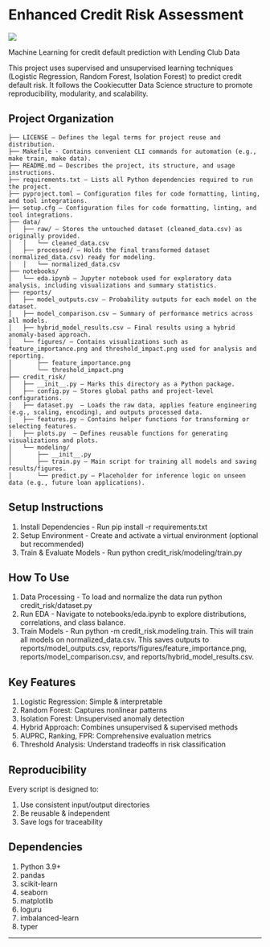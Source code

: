 # Enhanced Credit Risk Assessment

<a target="_blank" href="https://cookiecutter-data-science.drivendata.org/">
    <img src="https://img.shields.io/badge/CCDS-Project%20template-328F97?logo=cookiecutter" />
</a>

Machine Learning for credit  default prediction with Lending Club Data

This project uses supervised and unsupervised learning techniques (Logistic Regression, Random Forest, Isolation Forest) to predict credit default risk. It follows the Cookiecutter Data Science structure to promote reproducibility, modularity, and scalability.

## Project Organization

```
├── LICENSE – Defines the legal terms for project reuse and distribution.
├── Makefile - Contains convenient CLI commands for automation (e.g., make train, make data).
├── README.md – Describes the project, its structure, and usage instructions.
├── requirements.txt – Lists all Python dependencies required to run the project.
├── pyproject.toml – Configuration files for code formatting, linting, and tool integrations.
├── setup.cfg – Configuration files for code formatting, linting, and tool integrations.
├── data/
│   ├── raw/ – Stores the untouched dataset (cleaned_data.csv) as originally provided.
│   │   └── cleaned_data.csv
│   ├── processed/ – Holds the final transformed dataset (normalized_data.csv) ready for modeling.
│   │   └── normalized_data.csv
├── notebooks/ 
│   └── eda.ipynb – Jupyter notebook used for exploratory data analysis, including visualizations and summary statistics.
├── reports/
│   ├── model_outputs.csv – Probability outputs for each model on the dataset.
│   ├── model_comparison.csv – Summary of performance metrics across all models.
│   ├── hybrid_model_results.csv – Final results using a hybrid anomaly-based approach.
│   └── figures/ – Contains visualizations such as feature_importance.png and threshold_impact.png used for analysis and reporting.
│       ├── feature_importance.png
│       └── threshold_impact.png
├── credit_risk/
│   ├── __init__.py – Marks this directory as a Python package.
│   ├── config.py – Stores global paths and project-level configurations.
│   ├── dataset.py  – Loads the raw data, applies feature engineering (e.g., scaling, encoding), and outputs processed data.
│   ├── features.py – Contains helper functions for transforming or selecting features.
│   ├── plots.py  – Defines reusable functions for generating visualizations and plots.
│   └── modeling/
│       ├── __init__.py
│       ├── train.py – Main script for training all models and saving results/figures.
│       └── predict.py – Placeholder for inference logic on unseen data (e.g., future loan applications).

```
## Setup Instructions
1. Install Dependencies - Run pip install -r requirements.txt
2. Setup Environment - Create and activate a virtual environment (optional but recommended)
3. Train & Evaluate Models - Run python credit_risk/modeling/train.py

## How To Use
1. Data Processing - To load and normalize the data run python credit_risk/dataset.py
2. Run EDA - Navigate to notebooks/eda.ipynb to explore distributions, correlations, and class balance.
3. Train Models - Run python -m credit_risk.modeling.train. This will train all models on normalized_data.csv. This saves outputs to reports/model_outputs.csv, reports/figures/feature_importance.png, reports/model_comparison.csv, and reports/hybrid_model_results.csv.

## Key Features
1. Logistic Regression: Simple & interpretable
2. Random Forest: Captures nonlinear patterns
3. Isolation Forest: Unsupervised anomaly detection
4. Hybrid Approach: Combines unsupervised & supervised methods
5. AUPRC, Ranking, FPR: Comprehensive evaluation metrics
6. Threshold Analysis: Understand tradeoffs in risk classification

## Reproducibility 
Every script is designed to:
1. Use consistent input/output directories
2. Be reusable & independent
3. Save logs for traceability

## Dependencies 
1. Python 3.9+
2. pandas
3. scikit-learn
4. seaborn
5. matplotlib
6. loguru
7. imbalanced-learn
8. typer
--------

